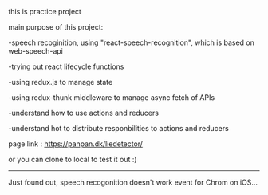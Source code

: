 this is practice project

main purpose of this project: 




  -speech recoginition, using "react-speech-recognition", which is based on web-speech-api
  
  -trying out react lifecycle functions 
  
  -using redux.js to manage state
  
  -using redux-thunk middleware to manage async fetch of APIs 
  
  -understand how to use actions and reducers
  
  -understand hot to distribute responbilities to actions and reducers
  
  page link : https://panpan.dk/liedetector/ 
  
  or you can clone to local to test it out :)  
  
  -----------------------------
  Just found out, speech recogonition doesn't work event for Chrom on iOS... 
  
  
